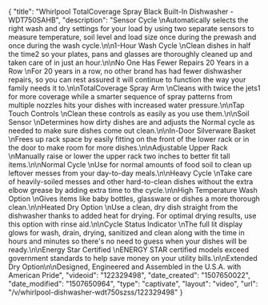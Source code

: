 {
    "title": "Whirlpool TotalCoverage Spray Black Built-In Dishwasher - WDT750SAHB",
    "description": "Sensor Cycle \nAutomatically selects the right wash and dry settings for your load by using two separate sensors to measure temperature, soil level and load size once during the prewash and once during the wash cycle.\n\n1-Hour Wash Cycle \nClean dishes in half the time2 so your plates, pans and glasses are thoroughly cleaned up and taken care of in just an hour.\n\nNo One Has Fewer Repairs 20 Years in a Row \nFor 20 years in a row, no other brand has had fewer dishwasher repairs, so you can rest assured it will continue to function the way your family needs it to.\n\nTotalCoverage Spray Arm \nCleans with twice the jets1 for more coverage while a smarter sequence of spray patterns from multiple nozzles hits your dishes with increased water pressure.\n\nTap Touch Controls \nClean these controls as easily as you use them.\n\nSoil Sensor \nDetermines how dirty dishes are and adjusts the Normal cycle as needed to make sure dishes come out clean.\n\nIn-Door Silverware Basket \nFrees up rack space by easily fitting on the front of the lower rack or in the door to make room for more dishes.\n\nAdjustable Upper Rack \nManually raise or lower the upper rack two inches to better fit tall items.\n\nNormal Cycle \nUse for normal amounts of food soil to clean up leftover messes from your day-to-day meals.\n\nHeavy Cycle \nTake care of heavily-soiled messes and other hard-to-clean dishes without the extra elbow grease by adding extra time to the cycle.\n\nHigh Temperature Wash Option \nGives items like baby bottles, glassware or dishes a more thorough clean.\n\nHeated Dry Option \nUse a clean, dry dish straight from the dishwasher thanks to added heat for drying. For optimal drying results, use this option with rinse aid.\n\nCycle Status Indicator \nThe full lit display glows for wash, drain, drying, sanitized and clean along with the time in hours and minutes so there's no need to guess when your dishes will be ready.\n\nEnergy Star Certified \nENERGY STAR certified models exceed government standards to help save money on your utility bills.\n\nExtended Dry Option\n\nDesigned, Engineered and Assembled in the U.S.A. with American Pride",
    "videoid": "122329498",
    "date_created": "1507650022",
    "date_modified": "1507650964",
    "type": "captivate",
    "layout": "video",
    "url": "\/v\/whirlpool-dishwasher-wdt750szss\/122329498"
}